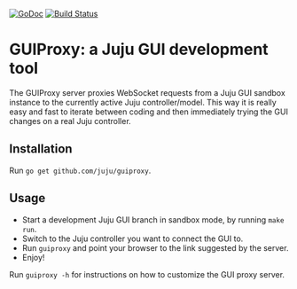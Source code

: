 [![GoDoc](https://godoc.org/github.com/juju/guiproxy?status.svg)](https://godoc.org/github.com/juju/guiproxy)
[![Build Status](https://travis-ci.org/juju/guiproxy.svg?branch=master)](https://travis-ci.org/juju/guiproxy)

# GUIProxy: a Juju GUI development tool

The GUIProxy server proxies WebSocket requests from a Juju GUI sandbox instance
to the currently active Juju controller/model. This way it is really easy and
fast to iterate between coding and then immediately trying the GUI changes on a
real Juju controller.

## Installation

Run `go get github.com/juju/guiproxy`.

## Usage

- Start a development Juju GUI branch in sandbox mode, by running `make run`.
- Switch to the Juju controller you want to connect the GUI to.
- Run `guiproxy` and point your browser to the link suggested by the server.
- Enjoy!

Run `guiproxy -h` for instructions on how to customize the GUI proxy server.
